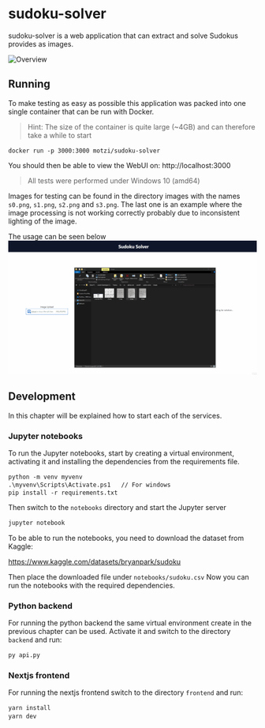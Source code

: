# sudoku-solver

sudoku-solver is a web application that can extract and solve Sudokus provides as images.

![Overview](./images/overview.PNG)

## Running

To make testing as easy as possible this application was packed into one single container that can be run with Docker.
> Hint: The size of the container is quite large (~4GB) and can therefore take a while to start
```
docker run -p 3000:3000 motzi/sudoku-solver
```

You should then be able to view the WebUI on: http://localhost:3000

> All tests were performed under Windows 10 (amd64)

Images for testing can be found in the directory images with the names `s0.png`, `s1.png`, `s2.png` and `s3.png`.
The last one is an example where the image processing is not working correctly probably due to inconsistent lighting of the image.

The usage can be seen below
![Usage](/images/sudoku.gif)

## Development

In this chapter will be explained how to start each of the services.

### Jupyter notebooks

To run the Jupyter notebooks, start by creating a virtual environment, activating it and installing the dependencies from the requirements file.
```Shell
python -m venv myvenv
.\myvenv\Scripts\Activate.ps1   // For windows
pip install -r requirements.txt
```

Then switch to the `notebooks` directory and start the Jupyter server
```bash
jupyter notebook
```

To be able to run the notebooks, you need to download the dataset from Kaggle:

https://www.kaggle.com/datasets/bryanpark/sudoku

Then place the downloaded file under `notebooks/sudoku.csv` Now you can run the notebooks with the required dependencies.

### Python backend

For running the python backend the same virtual environment create in the previous chapter can be used.
Activate it and switch to the directory `backend` and run:
```bash
py api.py
```

### Nextjs frontend

For running the nextjs frontend switch to the directory `frontend` and run:

```bash
yarn install
yarn dev
```